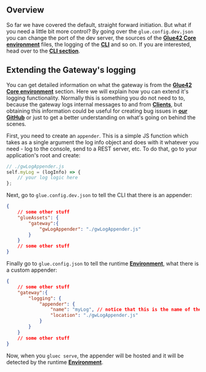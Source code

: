 ## Overview

So far we have covered the default, straight forward initiation. But what if you need a little bit more control? By going over the `glue.config.dev.json` you can change the port of the dev server, the sources of the [**Glue42 Core environment**](../../../what-is-glue42-core/core-concepts/environment/index.html) files, the logging of the [**CLI**](../../../what-is-glue42-core/core-concepts/cli/index.html) and so on. If you are interested, head over to the [**CLI section**](../../../what-is-glue42-core/core-concepts/cli/index.html).

## Extending the Gateway's logging

You can get detailed information on what the gateway is from the [**Glue42 Core environment**](../../../what-is-glue42-core/core-concepts/environment/index.html) section. Here we will explain how you can extend it's logging functionality. Normally this is something you do not need to to, because the gateway logs internal messages to and from [**Clients**](../../../what-is-glue42-core/core-concepts/glue42-client/index.html), but obtaining this information could be useful for creating bug issues in [**our GitHub**](https://github.com/Glue42/core/issues) or just to get a better understanding on what's going on behind the scenes.

First, you need to create an `appender`. This is a simple JS function which takes as a single argument the log info object and does with it whatever you need - log to the console, send to a REST server, etc. To do that, go to your application's root and create:

```javascript
// ./gwLogAppender.js
self.myLog = (logInfo) => {
    // your log logic here
};
```

Next, go to `glue.config.dev.json` to tell the CLI that there is an appender:

```json
{
    // some other stuff
    "glueAssets": {
        "gateway":{
            "gwLogAppender": "./gwLogAppender.js"
        }
    }
    // some other stuff
}
```

Finally go to `glue.config.json` to tell the runtime [**Environment**](../../../what-is-glue42-core/core-concepts/environment/index.html), what there is a custom appender:

```json
{
    // some other stuff
    "gateway":{
        "logging": {
            "appender": {
                "name": "myLog", // notice that this is the name of the JS function in ./gwLogAppender.js,
                "location": "./gwLogAppender.js"
            }
        }
    }
    // some other stuff
}
```

Now, when you `gluec serve`, the appender will be hosted and it will be detected by the runtime [**Environment**](../../../what-is-glue42-core/core-concepts/environment/index.html).

